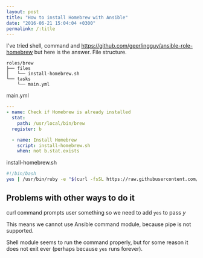 ```yaml
---
layout: post
title: "How to install Homebrew with Ansible"
date: "2016-06-21 15:04:04 +0300"
permalink: /:title
---
```


I've tried shell, command and https://github.com/geerlingguy/ansible-role-homebrew
but here is the answer. File structure.

```
roles/brew
├── files
│   └── install-homebrew.sh
└── tasks
    └── main.yml
```

main.yml

```yaml
---
- name: Check if Homebrew is already installed
  stat:
    path: /usr/local/bin/brew
  register: b

  - name: Install Homebrew
    script: install-homebrew.sh
    when: not b.stat.exists
```

install-homebrew.sh

```bash
#!/bin/bash
yes | /usr/bin/ruby -e "$(curl -fsSL https://raw.githubusercontent.com/Homebrew/install/master/install)"
```

## Problems with other ways to do it

curl command prompts user something so we need to add `yes` to pass *y*

This means we cannot use Ansible command module, because pipe is not supported.

Shell module seems to run the command properly, but for some reason it does not
exit ever (perhaps because `yes` runs forever).
